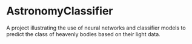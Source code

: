 # AstronomyClassifier
A project illustrating the use of neural networks and classifier models to predict the class of heavenly bodies based on their light data.
